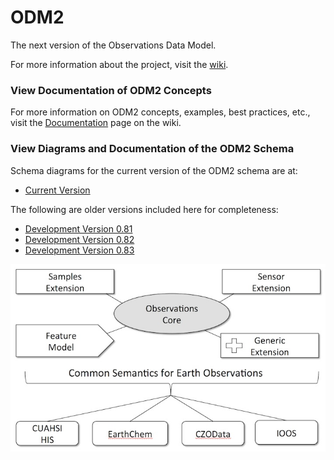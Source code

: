 ODM2
====

The next version of the Observations Data Model.

For more information about the project, visit the [wiki](https://github.com/UCHIC/ODM2/wiki). 

### View Documentation of ODM2 Concepts ###

For more information on ODM2 concepts, examples, best practices, etc., visit the [Documentation](https://github.com/UCHIC/ODM2/wiki/documentation) page on the wiki.

### View Diagrams and Documentation of the ODM2 Schema ###

Schema diagrams for the current version of the ODM2 schema are at:

* [Current Version](http://uchic.github.io/ODM2/schemas/ODM2_Current/)

The following are older versions included here for completeness:
* [Development Version 0.81](http://uchic.github.io/ODM2/schemas/ODM2_v0.81/)
* [Development Version 0.82](http://uchic.github.io/ODM2/schemas/ODM2_v0.82/)
* [Development Version 0.83](http://uchic.github.io/ODM2/schemas/ODM2_v0.83/)

![ODM2 Schematic](/doc/images/odm2_schematic.jpg)

